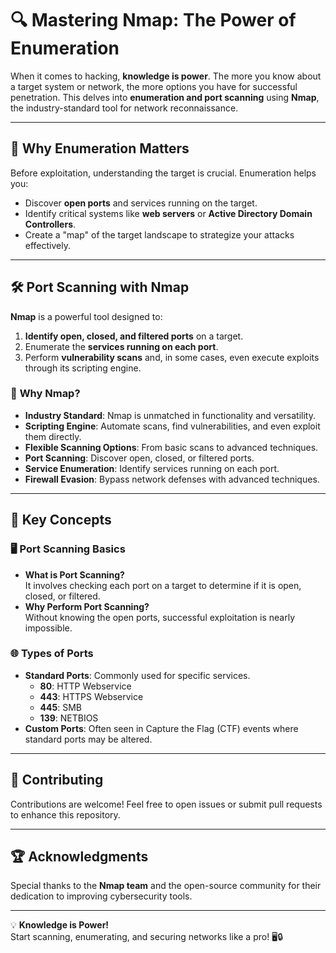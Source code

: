 # 🔍 **Mastering Nmap: The Power of Enumeration**
When it comes to hacking, **knowledge is power**. The more you know about a target system or network, the more options you have for successful penetration. This delves into **enumeration and port scanning** using **Nmap**, the industry-standard tool for network reconnaissance.

---

## 🚀 **Why Enumeration Matters**
Before exploitation, understanding the target is crucial. Enumeration helps you:
- Discover **open ports** and services running on the target.
- Identify critical systems like **web servers** or **Active Directory Domain Controllers**.
- Create a "map" of the target landscape to strategize your attacks effectively.

---

## 🛠️ **Port Scanning with Nmap**
**Nmap** is a powerful tool designed to:
1. **Identify open, closed, and filtered ports** on a target.
2. Enumerate the **services running on each port**.
3. Perform **vulnerability scans** and, in some cases, even execute exploits through its scripting engine.

### 🔑 **Why Nmap?**
- **Industry Standard**: Nmap is unmatched in functionality and versatility.
- **Scripting Engine**: Automate scans, find vulnerabilities, and even exploit them directly.
- **Flexible Scanning Options**: From basic scans to advanced techniques.
- **Port Scanning**: Discover open, closed, or filtered ports.
- **Service Enumeration**: Identify services running on each port.
- **Firewall Evasion**: Bypass network defenses with advanced techniques.

---

## 📘 **Key Concepts**

### 🖥️ **Port Scanning Basics**
- **What is Port Scanning?**  
  It involves checking each port on a target to determine if it is open, closed, or filtered.  
- **Why Perform Port Scanning?**  
  Without knowing the open ports, successful exploitation is nearly impossible.

### 🌐 **Types of Ports**
- **Standard Ports**: Commonly used for specific services.
  - **80**: HTTP Webservice
  - **443**: HTTPS Webservice
  - **445**: SMB
  - **139**: NETBIOS  
- **Custom Ports**: Often seen in Capture the Flag (CTF) events where standard ports may be altered.

---

## 🤝 **Contributing**
Contributions are welcome! Feel free to open issues or submit pull requests to enhance this repository.

---

## 🏆 **Acknowledgments**
Special thanks to the **Nmap team** and the open-source community for their dedication to improving cybersecurity tools.

---

💡 **Knowledge is Power!**  
Start scanning, enumerating, and securing networks like a pro! 🖥️🔒
